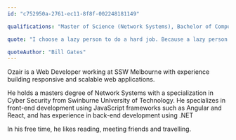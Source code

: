 ```yaml
---
id: "c752950a-2761-ec11-8f8f-002248181149"

qualifications: "Master of Science (Network Systems), Bachelor of Computer Science"

quote: "I choose a lazy person to do a hard job. Because a lazy person will find an easy way to do it."

quoteAuthor: "Bill Gates"
---
```


Ozair is a Web Developer working at SSW Melbourne with experience building responsive and scalable web applications.

He holds a masters degree of Network Systems with a specialization in Cyber Security from Swinburne University of Technology. He specializes in front-end development using JavaScript frameworks such as Angular and React, and has experience in back-end development using .NET

In his free time, he likes reading, meeting friends and travelling.
